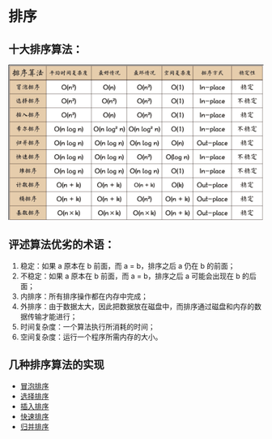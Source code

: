 # 排序

## **十大排序算法：**

![](/assets/Algorithm/sort/sort.png)

## **评述算法优劣的术语：**

1. 稳定：如果 a 原本在 b 前面，而 a = b，排序之后 a 仍在 b 的前面；
2. 不稳定：如果 a 原本在 b 前面，而 a = b，排序之后 a 可能会出现在 b 的后面；
3. 内排序：所有排序操作都在内存中完成；
4. 外排序：由于数据太大，因此把数据放在磁盘中，而排序通过磁盘和内存的数据传输才能进行；
5. 时间复杂度：一个算法执行所消耗的时间；
6. 空间复杂度：运行一个程序所需内存的大小。

## 几种排序算法的实现

- [冒泡排序](bubble_sort.md)
- [选择排序](select_sort.md)
- [插入排序](insert_sort.md)
- [快速排序](quick_sort.md)
- [归并排序](merge_sort.md)
